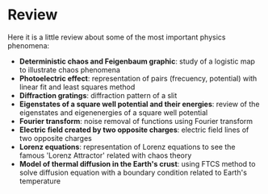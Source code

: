 # Review
Here it is a little review about some of the most important physics phenomena:

- **Deterministic chaos and Feigenbaum graphic**: study of a logistic map to illustrate chaos phenomena
- **Photoelectric effect**: representation of pairs (frecuency, potential) with linear fit and least squares method
- **Diffraction gratings**: diffraction pattern of a slit 
- **Eigenstates of a square well potential and their energies**: review of the eigenstates and eigenenergies of a square well potential
- **Fourier transform**: noise removal of functions using Fourier transform 
- **Electric field created by two opposite charges**: electric field lines of two opposite charges 
- **Lorenz equations**: representation of Lorenz equations to see the famous 'Lorenz Attractor' related with chaos theory
- **Model of thermal diffusion in the Earth's crust**: using FTCS method to solve diffusion equation with a boundary condition related to Earth's temperature


